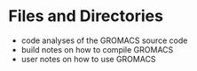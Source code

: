 Files and Directories
=====================

* code              analyses of the GROMACS source code
* build             notes on how to compile GROMACS
* user              notes on how to use GROMACS


